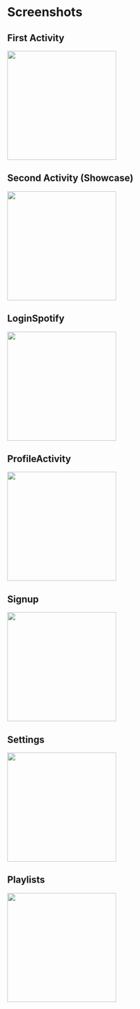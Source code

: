 # Screenshots

## First Activity
<img src="https://github.com/user-attachments/assets/c694cb04-8c1b-4e0b-8090-1eaf1631dcaa" width="250" />

## Second Activity (Showcase)
<img src="https://github.com/user-attachments/assets/2522c054-d7a3-42df-8cdf-a74bb79ee283" width="250" />

## LoginSpotify
<img src="https://github.com/user-attachments/assets/f2a10235-b3a3-4507-86ea-0ddc7fca85fd" width="250" />

## ProfileActivity
<img src="https://github.com/user-attachments/assets/c6141567-7b7c-402f-aae5-53687793f793" width="250" />

## Signup
<img src="https://github.com/user-attachments/assets/fc249185-e8c8-4e4e-8178-c1b809353947" width="250" />

## Settings
<img src="https://github.com/user-attachments/assets/f0e272f9-b0a9-4c55-9aa5-719500118c4b" width="250" />

## Playlists
<img src="https://github.com/user-attachments/assets/cd960674-231f-4ce0-a73f-30f535738120" width="250" />
